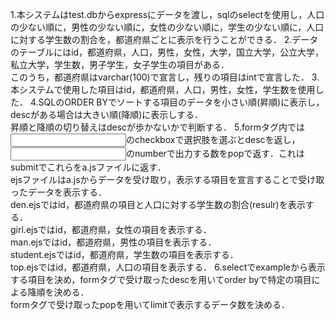1.本システムはtest.dbからexpressにデータを渡し，sqlのselectを使用し，人口の少ない順に，男性の少ない順に，女性の少ない順に，学生の少ない順に，人口に対する学生数の割合を，都道府県ごとに表示を行うことができる．
2.データのテーブルにはid，都道府県，人口，男性，女性，大学，国立大学，公立大学，私立大学，学生数，男子学生，女子学生の項目がある．<br>このうち，都道府県はvarchar(100)で宣言し，残りの項目はintで宣言した．
3.本システムで使用した項目はid，都道府県，人口，男性，女性，学生数を使用した．
4.SQLのORDER BYでソートする項目のデータを小さい順(昇順)に表示し，descがある場合は大きい順(降順)に表示しする．<br>昇順と降順の切り替えはdescが歩かないかで判断する．
5.formタグ内では<input type>のcheckboxで選択肢を選ぶとdescを返し，<input type>のnumberで出力する数をpopで返す．これはsubmitでこれらをa.jsファイルに返す．<br>ejsファイルはa.jsからデータを受け取り，表示する項目を宣言することで受け取ったデータを表示する．<br>den.ejsではid，都道府県の項目と人口に対する学生数の割合(resulr)を表示する．<br>girl.ejsではid，都道府県，女性の項目を表示する．<br>man.ejsではid，都道府県，男性の項目を表示する．<br>student.ejsではid，都道府県，学生数の項目を表示する．<br>top.ejsではid，都道府県，人口の項目を表示する．
6.selectでexampleから表示する項目を決め，formタグで受け取ったdescを用いてorder byで特定の項目による降順を決める．<br>formタグで受け取ったpopを用いてlimitで表示するデータ数を決める．
